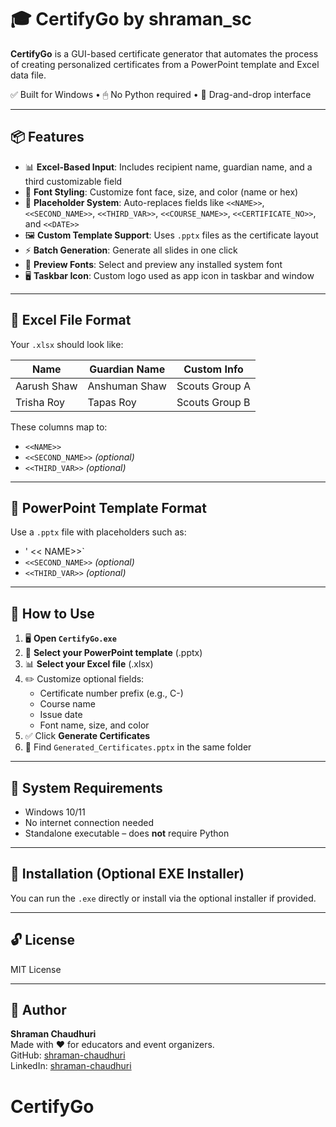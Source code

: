 # 🎓 CertifyGo by shraman_sc

**CertifyGo** is a GUI-based certificate generator that automates the process of creating personalized certificates from a PowerPoint template and Excel data file.

✅ Built for Windows • 🖱 No Python required • 📄 Drag-and-drop interface

---

## 📦 Features

- 📊 **Excel-Based Input**: Includes recipient name, guardian name, and a third customizable field
- 🎨 **Font Styling**: Customize font face, size, and color (name or hex)
- 📝 **Placeholder System**: Auto-replaces fields like `<<NAME>>`, `<<SECOND_NAME>>`, `<<THIRD_VAR>>`, `<<COURSE_NAME>>`, `<<CERTIFICATE_NO>>`, and `<<DATE>>`
- 🖼 **Custom Template Support**: Uses `.pptx` files as the certificate layout
- ⚡ **Batch Generation**: Generate all slides in one click
- 🧠 **Preview Fonts**: Select and preview any installed system font
- 🖥️ **Taskbar Icon**: Custom logo used as app icon in taskbar and window

---

## 📁 Excel File Format

Your `.xlsx` should look like:

| Name          | Guardian Name | Custom Info     |
|---------------|----------------|------------------|
| Aarush Shaw   | Anshuman Shaw | Scouts Group A  |
| Trisha Roy    | Tapas Roy     | Scouts Group B  |

These columns map to:
- `<<NAME>>`
- `<<SECOND_NAME>>` *(optional)*
- `<<THIRD_VAR>>` *(optional)*

---

## 📝 PowerPoint Template Format

Use a `.pptx` file with placeholders such as:
 - ' << NAME>>`
- `<<SECOND_NAME>>` *(optional)*
- `<<THIRD_VAR>>` *(optional)*

---

## 🚀 How to Use

1. 🖥️ **Open `CertifyGo.exe`**
2. 📂 **Select your PowerPoint template** (.pptx)
3. 📊 **Select your Excel file** (.xlsx)
4. ✏️ Customize optional fields:
   - Certificate number prefix (e.g., C-)
   - Course name
   - Issue date
   - Font name, size, and color
5. ✅ Click **Generate Certificates**
6. 🎉 Find `Generated_Certificates.pptx` in the same folder

---

## 📌 System Requirements

- Windows 10/11
- No internet connection needed
- Standalone executable – does **not** require Python

---

## 🔧 Installation (Optional EXE Installer)

You can run the `.exe` directly or install via the optional installer if provided.

---

## 🔓 License

MIT License

---

## 👤 Author

**Shraman Chaudhuri**  
Made with ❤️ for educators and event organizers.  
GitHub: [shraman-chaudhuri](https://github.com/shraman-c)  
LinkedIn: [shraman-chaudhuri](https://www.linkedin.com/in/shraman-chaudhuri-962182370/)
# CertifyGo
